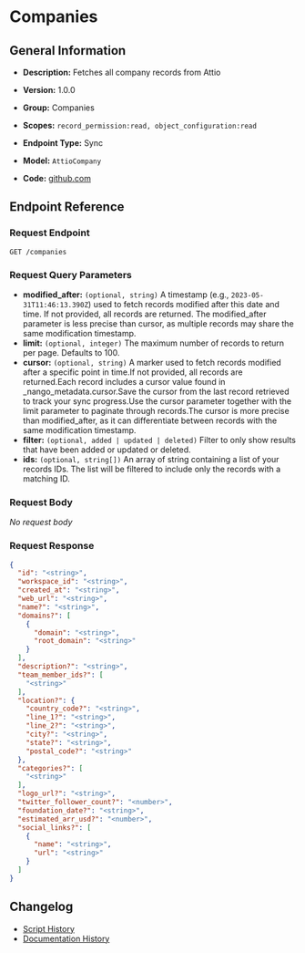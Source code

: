 <!-- BEGIN GENERATED CONTENT -->
# Companies

## General Information

- **Description:** Fetches all company records from Attio

- **Version:** 1.0.0
- **Group:** Companies
- **Scopes:** `record_permission:read, object_configuration:read`
- **Endpoint Type:** Sync
- **Model:** `AttioCompany`
- **Code:** [github.com](https://github.com/NangoHQ/integration-templates/tree/main/integrations/attio/syncs/companies.ts)


## Endpoint Reference

### Request Endpoint

`GET /companies`

### Request Query Parameters

- **modified_after:** `(optional, string)` A timestamp (e.g., `2023-05-31T11:46:13.390Z`) used to fetch records modified after this date and time. If not provided, all records are returned. The modified_after parameter is less precise than cursor, as multiple records may share the same modification timestamp.
- **limit:** `(optional, integer)` The maximum number of records to return per page. Defaults to 100.
- **cursor:** `(optional, string)` A marker used to fetch records modified after a specific point in time.If not provided, all records are returned.Each record includes a cursor value found in _nango_metadata.cursor.Save the cursor from the last record retrieved to track your sync progress.Use the cursor parameter together with the limit parameter to paginate through records.The cursor is more precise than modified_after, as it can differentiate between records with the same modification timestamp.
- **filter:** `(optional, added | updated | deleted)` Filter to only show results that have been added or updated or deleted.
- **ids:** `(optional, string[])` An array of string containing a list of your records IDs. The list will be filtered to include only the records with a matching ID.

### Request Body

_No request body_

### Request Response

```json
{
  "id": "<string>",
  "workspace_id": "<string>",
  "created_at": "<string>",
  "web_url": "<string>",
  "name?": "<string>",
  "domains?": [
    {
      "domain": "<string>",
      "root_domain": "<string>"
    }
  ],
  "description?": "<string>",
  "team_member_ids?": [
    "<string>"
  ],
  "location?": {
    "country_code?": "<string>",
    "line_1?": "<string>",
    "line_2?": "<string>",
    "city?": "<string>",
    "state?": "<string>",
    "postal_code?": "<string>"
  },
  "categories?": [
    "<string>"
  ],
  "logo_url?": "<string>",
  "twitter_follower_count?": "<number>",
  "foundation_date?": "<string>",
  "estimated_arr_usd?": "<number>",
  "social_links?": [
    {
      "name": "<string>",
      "url": "<string>"
    }
  ]
}
```

## Changelog

- [Script History](https://github.com/NangoHQ/integration-templates/commits/main/integrations/attio/syncs/companies.ts)
- [Documentation History](https://github.com/NangoHQ/integration-templates/commits/main/integrations/attio/syncs/companies.md)

<!-- END  GENERATED CONTENT -->

